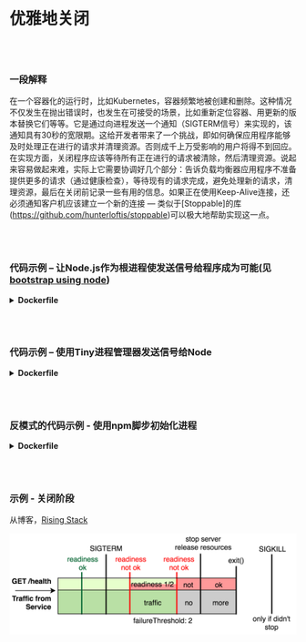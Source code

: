 # 优雅地关闭

<br/><br/>

### 一段解释

在一个容器化的运行时，比如Kubernetes，容器频繁地被创建和删除。这种情况不仅发生在抛出错误时，也发生在可接受的场景，比如重新定位容器、用更新的版本替换它们等等。它是通过向进程发送一个通知（SIGTERM信号）来实现的，该通知具有30秒的宽限期。这给开发者带来了一个挑战，即如何确保应用程序能够及时处理正在进行的请求并清理资源。否则成千上万受影响的用户将得不到回应。在实现方面，关闭程序应该等待所有正在进行的请求被清除，然后清理资源。说起来容易做起来难，实际上它需要协调好几个部分：告诉负载均衡器应用程序不准备提供更多的请求（通过健康检查），等待现有的请求完成，避免处理新的请求，清理资源，最后在关闭前记录一些有用的信息。如果正在使用Keep-Alive连接，还必须通知客户机应该建立一个新的连接 — 类似于[Stoppable]的库(https://github.com/hunterloftis/stoppable)可以极大地帮助实现这一点。

<br/><br/>


### 代码示例 – 让Node.js作为根进程使发送信号给程序成为可能(见 [bootstrap using node](./bootstrap-using-node.chinese.md))

<details>

<summary><strong>Dockerfile</strong></summary>

```dockerfile
FROM node:12-slim

# 构建逻辑在这里

CMD ["node", "index.js"]
# 上一行将会让Node.js作为根进程（PID1）

```

</details>

<br/><br/>

### 代码示例 – 使用Tiny进程管理器发送信号给Node

<details>

<summary><strong>Dockerfile</strong></summary>

```dockerfile
FROM node:12-slim

# 构建逻辑在这里

ENV TINI_VERSION v0.19.0
ADD https://github.com/krallin/tini/releases/download/${TINI_VERSION}/tini /tini
RUN chmod +x /tini
ENTRYPOINT ["/tini", "--"]

CMD ["node", "index.js"]
# 现在Node将作为TINI的一个子进程，而TINI扮演PID1的角色

```

</details>

<br/><br/>

### 反模式的代码示例 - 使用npm脚步初始化进程

<details>

<summary><strong>Dockerfile</strong></summary>

```dockerfile
FROM node:12-slim

# 构建逻辑在这里

CMD ["npm", "start"]
# 现在Node将作为npm的一个子进程，且将不会接收到信号

```

</details>

<br/><br/>

### 示例 - 关闭阶段

从博客，[Rising Stack](https://blog.risingstack.com/graceful-shutdown-node-js-kubernetes/)

![alt text](../../assets/images/Kubernetes-graceful-shutdown-flowchart.png "关闭阶段")
